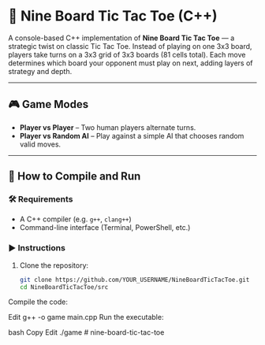 # 🧠 Nine Board Tic Tac Toe (C++)

A console-based C++ implementation of **Nine Board Tic Tac Toe** — a strategic twist on classic Tic Tac Toe. Instead of playing on one 3x3 board, players take turns on a 3x3 grid of 3x3 boards (81 cells total). Each move determines which board your opponent must play on next, adding layers of strategy and depth.

---

## 🎮 Game Modes

- **Player vs Player** – Two human players alternate turns.
- **Player vs Random AI** – Play against a simple AI that chooses random valid moves.

---


## 🚀 How to Compile and Run

### 🛠️ Requirements
- A C++ compiler (e.g. `g++`, `clang++`)
- Command-line interface (Terminal, PowerShell, etc.)

### ▶️ Instructions

1. Clone the repository:
   ```bash
   git clone https://github.com/YOUR_USERNAME/NineBoardTicTacToe.git
   cd NineBoardTicTacToe/src
Compile the code:

Edit
g++ -o game main.cpp
Run the executable:

bash
Copy
Edit
./game
#   n i n e - b o a r d - t i c - t a c - t o e  
 